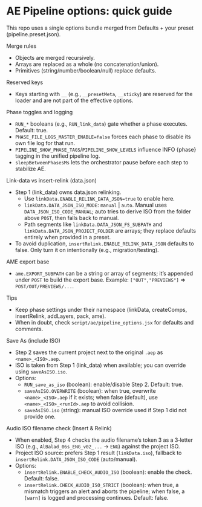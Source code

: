 # AE Pipeline options: quick guide

This repo uses a single options bundle merged from Defaults + your preset (pipeline.preset.json).

Merge rules
- Objects are merged recursively.
- Arrays are replaced as a whole (no concatenation/union).
- Primitives (string/number/boolean/null) replace defaults.

Reserved keys
- Keys starting with `__` (e.g., `__presetMeta`, `__sticky`) are reserved for the loader and
  are not part of the effective options.

Phase toggles and logging
- `RUN_*` booleans (e.g., `RUN_link_data`) gate whether a phase executes. Default: true.
- `PHASE_FILE_LOGS_MASTER_ENABLE=false` forces each phase to disable its own file log for that run.
- `PIPELINE_SHOW_PHASE_TAGS`/`PIPELINE_SHOW_LEVELS` influence INFO {phase} tagging in the unified pipeline log.
- `sleepBetweenPhasesMs` lets the orchestrator pause before each step to stabilize AE.

Link-data vs insert-relink (data.json)
- Step 1 (link_data) owns data.json relinking.
  - Use `linkData.ENABLE_RELINK_DATA_JSON=true` to enable here.
  - `linkData.DATA_JSON_ISO_MODE`: `manual` | `auto`. Manual uses `DATA_JSON_ISO_CODE_MANUAL`; auto tries to
    derive ISO from the folder above `POST`, then falls back to manual.
  - Path segments like `linkData.DATA_JSON_FS_SUBPATH` and `linkData.DATA_JSON_PROJECT_FOLDER` are arrays; they
    replace defaults entirely when provided in a preset.
- To avoid duplication, `insertRelink.ENABLE_RELINK_DATA_JSON` defaults to false. Only turn it on intentionally (e.g., migration/testing).

AME export base
- `ame.EXPORT_SUBPATH` can be a string or array of segments; it’s appended under `POST` to build the export base.
  Example: `["OUT","PREVIEWS"]` => `POST/OUT/PREVIEWS/...`.

Tips
- Keep phase settings under their namespace (linkData, createComps, insertRelink, addLayers, pack, ame).
- When in doubt, check `script/ae/pipeline_options.jsx` for defaults and comments.

Save As (include ISO)
- Step 2 saves the current project next to the original `.aep` as `<name>_<ISO>.aep`.
- ISO is taken from Step 1 (link_data) when available; you can override using `saveAsISO.iso`.
- Options:
  - `RUN_save_as_iso` (boolean): enable/disable Step 2. Default: true.
  - `saveAsISO.OVERWRITE` (boolean): when true, overwrite `<name>_<ISO>.aep` if it exists; when false (default), use `<name>_<ISO>_<runId>.aep` to avoid collision.
  - `saveAsISO.iso` (string): manual ISO override used if Step 1 did not provide one.

Audio ISO filename check (Insert & Relink)
- When enabled, Step 4 checks the audio filename’s token 3 as a 3‑letter ISO (e.g., `AlBalad_06s_ENG_v02_...` -> `ENG`) against the project ISO.
- Project ISO source: prefers Step 1 result (`linkData.iso`), fallback to `insertRelink.DATA_JSON_ISO_CODE` (auto/manual).
- Options:
  - `insertRelink.ENABLE_CHECK_AUDIO_ISO` (boolean): enable the check. Default: false.
  - `insertRelink.CHECK_AUDIO_ISO_STRICT` (boolean): when true, a mismatch triggers an alert and aborts the pipeline; when false, a `[warn]` is logged and processing continues. Default: false.
